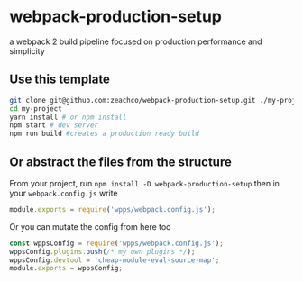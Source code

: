 # webpack-production-setup
a webpack 2 build pipeline focused on production performance and simplicity

## Use this template
```bash
git clone git@github.com:zeachco/webpack-production-setup.git ./my-project
cd my-project
yarn install # or npm install
npm start # dev server
npm run build #creates a production ready build
```

## Or abstract the files from the structure
From your project, run `npm install -D webpack-production-setup` then
in your `webpack.config.js` write
```javascript
module.exports = require('wpps/webpack.config.js');
```
Or  you can mutate the config from here too
```javascript
const wppsConfig = require('wpps/webpack.config.js');
wppsConfig.plugins.push(/* my own plugins */);
wppsConfig.devtool = 'cheap-module-eval-source-map';
module.exports = wppsConfig;
```
